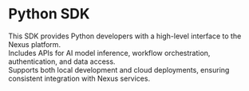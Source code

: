 # Python SDK

This SDK provides Python developers with a high-level interface to the Nexus platform.  
Includes APIs for AI model inference, workflow orchestration, authentication, and data access.  
Supports both local development and cloud deployments, ensuring consistent integration with Nexus services.
